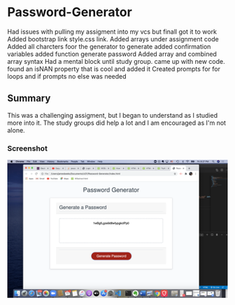 # Password-Generator
Had issues with pulling my assigment into my vcs but finall got it to work
Added bootstrap link style.css link.
Added arrays under assignment code
Added all charcters foor the generator to generate
added confirmation variables
added function generate password
Added array and combined array syntax
Had a mental block until study group.
came up with new code.
found an isNAN property that is cool and added it
Created prompts for for loops and if prompts no else was needed

## Summary
This was a challenging assigment, but I began to understand as I studied more into it. The study groups did help a lot and I am encouraged as I'm not alone. 


### Screenshot 
![alt text](assets/PWScreenshot.png)

